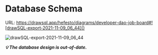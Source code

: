 # Database Schema

URL: https://drawsql.app/hefesto/diagrams/developer-dao-job-board#![drawSQL-export-2021-11-09_06_44]()

![drawSQL-export-2021-11-09_06_44](https://user-images.githubusercontent.com/45052332/140835229-c0bc2bc5-b641-4caa-be19-cc042c14c470.png)

_**💡 The database design is out-of-date.**_
